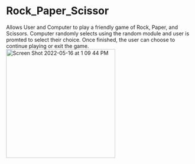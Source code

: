 # Rock_Paper_Scissor

Allows User and Computer to play a friendly game of Rock, Paper, and Scissors. Computer randomly selects using the random module and user is promted to select their choice. Once finished, the user can choose to continue playing or exit the game. 
<img width="295" alt="Screen Shot 2022-05-16 at 1 09 44 PM" src="https://user-images.githubusercontent.com/73435085/168655943-c7dc1b25-a6fa-48f9-bfc0-2ddcdc34bb88.png">
